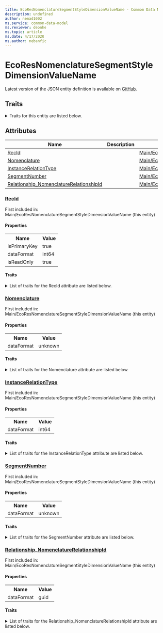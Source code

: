 ```yaml
---
title: EcoResNomenclatureSegmentStyleDimensionValueName - Common Data Model | Microsoft Docs
description: undefined
author: nenad1002
ms.service: common-data-model
ms.reviewer: deonhe
ms.topic: article
ms.date: 4/17/2020
ms.author: nebanfic
---
```


# EcoResNomenclatureSegmentStyleDimensionValueName

  
 Latest version of the JSON entity definition is available on <a href="https://github.com/Microsoft/CDM/tree/master/schemaDocuments/core/erp/Tables/SupplyChain/ProductInformationManagement/Main/EcoResNomenclatureSegmentStyleDimensionValueName.cdm.json" target="_blank">GitHub</a>.  

## Traits

<details>
<summary>Traits for this entity are listed below.  
</summary>

**is.identifiedBy**  
  names a specifc identity attribute to use with an entity  <table><tr><th>Parameter</th><th>Value</th><th>Data type</th><th>Explanation</th></tr><tr><td>attribute</td><td>[EcoResNomenclatureSegmentStyleDimensionValueName/(resolvedAttributes)/RecId](#RecId)</td><td>attribute</td><td></td></tr></table>

**is.CDM.entityVersion**  
  <table><tr><th>Parameter</th><th>Value</th><th>Data type</th><th>Explanation</th></tr><tr><td>versionNumber</td><td>"1.0.0"</td><td>string</td><td>semantic version number of the entity</td></tr></table>

**is.application.releaseVersion**  
  <table><tr><th>Parameter</th><th>Value</th><th>Data type</th><th>Explanation</th></tr><tr><td>releaseVersion</td><td>"10.0.13.0"</td><td>string</td><td>semantic version number of the application introducing this entity</td></tr></table>

</details>

## Attributes

|Name|Description|First Included in Instance|
|---|---|---|
|[RecId](#RecId)||<a href="EcoResNomenclatureSegmentStyleDimensionValueName.md" target="_blank">Main/EcoResNomenclatureSegmentStyleDimensionValueName</a>|
|[Nomenclature](#Nomenclature)||<a href="EcoResNomenclatureSegmentStyleDimensionValueName.md" target="_blank">Main/EcoResNomenclatureSegmentStyleDimensionValueName</a>|
|[InstanceRelationType](#InstanceRelationType)||<a href="EcoResNomenclatureSegmentStyleDimensionValueName.md" target="_blank">Main/EcoResNomenclatureSegmentStyleDimensionValueName</a>|
|[SegmentNumber](#SegmentNumber)||<a href="EcoResNomenclatureSegmentStyleDimensionValueName.md" target="_blank">Main/EcoResNomenclatureSegmentStyleDimensionValueName</a>|
|[Relationship_NomenclatureRelationshipId](#Relationship_NomenclatureRelationshipId)||<a href="EcoResNomenclatureSegmentStyleDimensionValueName.md" target="_blank">Main/EcoResNomenclatureSegmentStyleDimensionValueName</a>|

### <a href=#RecId name="RecId">RecId</a>

First included in: Main/EcoResNomenclatureSegmentStyleDimensionValueName (this entity)  

#### Properties

<table><tr><th>Name</th><th>Value</th></tr><tr><td>isPrimaryKey</td><td>true</td></tr><tr><td>dataFormat</td><td>int64</td></tr><tr><td>isReadOnly</td><td>true</td></tr></table>

#### Traits

<details>
<summary>List of traits for the RecId attribute are listed below.</summary>

**is.dataFormat.integer**  
**is.dataFormat.big**  
**is.identifiedBy**  
names a specifc identity attribute to use with an entity  <table><tr><th>Parameter</th><th>Value</th><th>Data type</th><th>Explanation</th></tr><tr><td>attribute</td><td>[EcoResNomenclatureSegmentStyleDimensionValueName/(resolvedAttributes)/RecId](#RecId)</td><td>attribute</td><td></td></tr></table>

**is.readOnly**  
**is.dataFormat.integer**  
**is.dataFormat.big**  
</details>

### <a href=#Nomenclature name="Nomenclature">Nomenclature</a>

First included in: Main/EcoResNomenclatureSegmentStyleDimensionValueName (this entity)  

#### Properties

<table><tr><th>Name</th><th>Value</th></tr><tr><td>dataFormat</td><td>unknown</td></tr></table>

#### Traits

<details>
<summary>List of traits for the Nomenclature attribute are listed below.</summary>

</details>

### <a href=#InstanceRelationType name="InstanceRelationType">InstanceRelationType</a>

First included in: Main/EcoResNomenclatureSegmentStyleDimensionValueName (this entity)  

#### Properties

<table><tr><th>Name</th><th>Value</th></tr><tr><td>dataFormat</td><td>int64</td></tr></table>

#### Traits

<details>
<summary>List of traits for the InstanceRelationType attribute are listed below.</summary>

**is.dataFormat.integer**  
**is.dataFormat.big**  
**is.dataFormat.integer**  
**is.dataFormat.big**  
</details>

### <a href=#SegmentNumber name="SegmentNumber">SegmentNumber</a>

First included in: Main/EcoResNomenclatureSegmentStyleDimensionValueName (this entity)  

#### Properties

<table><tr><th>Name</th><th>Value</th></tr><tr><td>dataFormat</td><td>unknown</td></tr></table>

#### Traits

<details>
<summary>List of traits for the SegmentNumber attribute are listed below.</summary>

</details>

### <a href=#Relationship_NomenclatureRelationshipId name="Relationship_NomenclatureRelationshipId">Relationship_NomenclatureRelationshipId</a>

First included in: Main/EcoResNomenclatureSegmentStyleDimensionValueName (this entity)  

#### Properties

<table><tr><th>Name</th><th>Value</th></tr><tr><td>dataFormat</td><td>guid</td></tr></table>

#### Traits

<details>
<summary>List of traits for the Relationship_NomenclatureRelationshipId attribute are listed below.</summary>

**is.dataFormat.character**  
**is.dataFormat.big**  
**is.dataFormat.array**  
**is.dataFormat.guid**  
**means.identity.entityId**  
**is.linkedEntity.identifier**  
Marks the attribute(s) that hold foreign key references to a linked (used as an attribute) entity. This attribute is added to the resolved entity to enumerate the referenced entities.  <table><tr><th>Parameter</th><th>Value</th><th>Data type</th><th>Explanation</th></tr><tr><td>entityReferences</td><td><table><tr><th>entityReference</th><th>attributeReference</th></tr><tr><td><a href="../Miscellaneous/EcoResNomenclature.md" target="_blank">/core/erp/Tables/SupplyChain/ProductInformationManagement/Miscellaneous/EcoResNomenclature.cdm.json/EcoResNomenclature</a></td><td><a href="../Miscellaneous/EcoResNomenclature.md#RecId" target="_blank">RecId</a></td></tr></table></td><td>entity</td><td>a reference to the constant entity holding the list of entity references</td></tr></table>

**is.dataFormat.guid**  
**is.dataFormat.character**  
**is.dataFormat.array**  
</details>
